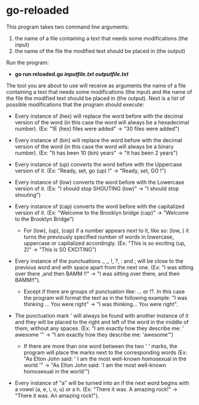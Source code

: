 # go-reloaded
This program takes two command line arguments:
1. the name of a file containing a text that needs some modifications (the input)
2.  the name of the file the modified text should be placed in (the output)

Run the program:
- **go run reloaded.go *inputfile.txt* *outputfile.txt***

The tool you are about to use will receive as arguments the name of a file containing a text that needs some modifications (the input) and the name of the file the modified text should be placed in (the output). Next is a list of possible modifications that the program should execute:

- Every instance of (hex) will replace the word before with the decimal version of the word (in this case the word will always be a hexadecimal number). (Ex: "1E (hex) files were added" -> "30 files were added")

- Every instance of (bin) will replace the word before with the decimal version of the word (in this case the word will always be a binary number). (Ex: "It has been 10 (bin) years" -> "It has been 2 years")

- Every instance of (up) converts the word before with the Uppercase version of it. (Ex: "Ready, set, go (up) !" -> "Ready, set, GO !")

- Every instance of (low) converts the word before with the Lowercase version of it. (Ex: "I should stop SHOUTING (low)" -> "I should stop shouting")

- Every instance of (cap) converts the word before with the capitalized version of it. (Ex: "Welcome to the Brooklyn bridge (cap)" -> "Welcome to the Brooklyn Bridge")

    - For (low), (up), (cap) if a number appears next to it, like so: (low, <number>) it turns the previously specified number of words in lowercase, uppercase or capitalized accordingly. (Ex: "This is so exciting (up, 2)" -> "This is SO EXCITING")

- Every instance of the punctuations ., ,, !, ?, : and ; will be close to the previous word and with space apart from the next one. (Ex: "I was sitting over there ,and then BAMM !!" -> "I was sitting over there, and then BAMM!!").

    - Except if there are groups of punctuation like: ... or !?. In this case the program will format the text as in the following example: "I was thinking ... You were right" -> "I was thinking... You were right".
- The punctuation mark ' will always be found with another instance of it and they will be placed to the right and left of the word in the middle of them, without any spaces. (Ex: "I am exactly how they describe me: ' awesome '" -> "I am exactly how they describe me: 'awesome'")

    - If there are more than one word between the two ' ' marks, the program will place the marks next to the corresponding words (Ex: "As Elton John said: ' I am the most well-known homosexual in the world '" -> "As Elton John said: 'I am the most well-known homosexual in the world'")

- Every instance of "a" will be turned into an if the next word begins with a vowel (a, e, i, o, u) or a h. (Ex: "There it was. A amazing rock!" -> "There it was. An amazing rock!").
